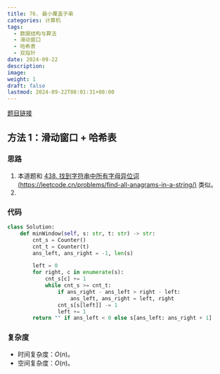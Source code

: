 ```yaml
---
title: 76. 最小覆盖子串
categories: 计算机
tags:
  - 数据结构与算法
  - 滑动窗口
  - 哈希表
  - 双指针
date: 2024-09-22
description: 
image: 
weight: 1
draft: false
lastmod: 2024-09-22T08:01:31+08:00
---
```

[题目链接](https://leetcode.cn/problems/minimum-window-substring/description/?envType=study-plan-v2&envId=top-100-liked)

## 方法 1：滑动窗口 + 哈希表

### 思路

1. 本道题和 [438. 找到字符串中所有字母异位词(https://leetcode.cn/problems/find-all-anagrams-in-a-string/)](https://leetcode.cn/problems/find-all-anagrams-in-a-string/description/) 类似。
2. 

### 代码

```python
class Solution:
    def minWindow(self, s: str, t: str) -> str:
        cnt_s = Counter()
        cnt_t = Counter(t)
        ans_left, ans_right = -1, len(s)

        left = 0
        for right, c in enumerate(s):
            cnt_s[c] += 1
            while cnt_s >= cnt_t:
                if ans_right - ans_left > right - left:
                    ans_left, ans_right = left, right
                cnt_s[s[left]] -= 1
                left += 1
        return "" if ans_left < 0 else s[ans_left: ans_right + 1] 
```

### 复杂度
- 时间复杂度：$O(n)$。
- 空间复杂度：$O(n)$。


